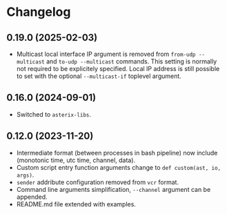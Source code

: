 # Changelog

## 0.19.0 (2025-02-03)

* Multicast local interface IP argument is removed from `from-udp --multicast`
  and `to-udp --multicast` commands. This setting is normally not required to
  be explicitely specified.
  Local IP address is still possible to set with the optional `--multicast-if`
  toplevel argument.

## 0.16.0 (2024-09-01)

* Switched to `asterix-libs`.

## 0.12.0 (2023-11-20)

* Intermediate format (between processes in bash pipeline) now include
  (monotonic time, utc time, channel, data).
* Custom script entry function arguments change to `def custom(ast, io, args)`.
* `sender` addribute configuration removed from `vcr` format.
* Command line arguments simplification, `--channel` argument can be appended.
* README.md file extended with examples.

